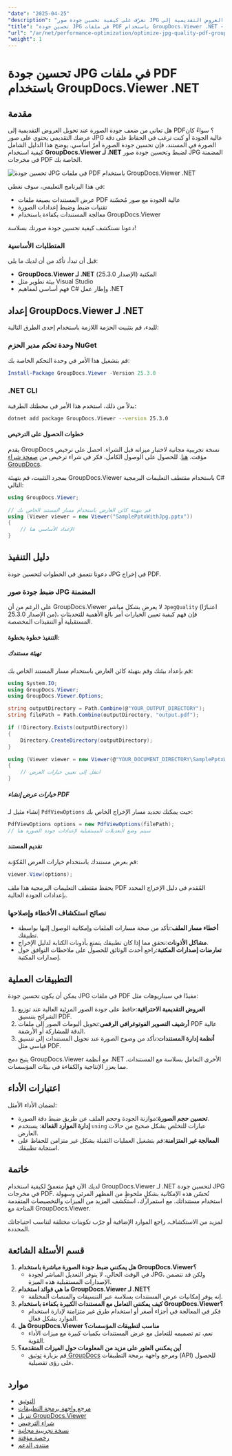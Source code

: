 ```yaml
---
"date": "2025-04-25"
"description": "تعرّف على كيفية تحسين جودة صور JPG المُضمّنة عند تحويل العروض التقديمية إلى PDF باستخدام GroupDocs.Viewer لـ .NET. يغطي هذا الدليل الإعداد، وتقنيات التحسين، والتطبيقات العملية."
"title": "تحسين جودة JPG في ملفات PDF باستخدام GroupDocs.Viewer .NET - دليل شامل"
"url": "/ar/net/performance-optimization/optimize-jpg-quality-pdf-groupdocs-viewer-net/"
"weight": 1
---
```


# تحسين جودة JPG في ملفات PDF باستخدام GroupDocs.Viewer .NET

## مقدمة

هل تعاني من ضعف جودة الصورة عند تحويل العروض التقديمية إلى PDF؟ سواءً كان عرضك التقديمي يحتوي على صور JPG عالية الجودة أو كنت ترغب في الحفاظ على دقة الصورة في المستند، فإن تحسين جودة الصورة أمرٌ أساسي. يوضح هذا الدليل الشامل كيفية استخدام **GroupDocs.Viewer لـ .NET** لضبط وتحسين جودة صور JPG المضمنة في مخرجات PDF الخاصة بك.

![تحسين جودة JPG في ملفات PDF باستخدام GroupDocs.Viewer .NET](/viewer/performance-optimization/optimize-jpg-quality-in-pdfs.png)

في هذا البرنامج التعليمي، سوف نغطي:
- عرض المستندات بصيغة ملفات PDF عالية الجودة مع صور مُحسّنة
- تقنيات ضبط وضبط إعدادات الصورة
- معالجة المستندات بكفاءة باستخدام GroupDocs.Viewer

دعونا نستكشف كيفية تحسين جودة صورتك بسلاسة!

### المتطلبات الأساسية

قبل أن تبدأ، تأكد من أن لديك ما يلي:
- **GroupDocs.Viewer لـ .NET** المكتبة (الإصدار 25.3.0)
- بيئة تطوير مثل Visual Studio
- فهم أساسي لمفاهيم C# وإطار عمل .NET

## إعداد GroupDocs.Viewer لـ .NET

للبدء، قم بتثبيت الحزمة اللازمة باستخدام إحدى الطرق التالية:

### وحدة تحكم مدير الحزم NuGet

قم بتشغيل هذا الأمر في وحدة التحكم الخاصة بك:

```powershell
Install-Package GroupDocs.Viewer -Version 25.3.0
```

### .NET CLI

بدلاً من ذلك، استخدم هذا الأمر في محطتك الطرفية:

```bash
dotnet add package GroupDocs.Viewer --version 25.3.0
```

#### خطوات الحصول على الترخيص

يقدم GroupDocs نسخة تجريبية مجانية لاختبار ميزاته قبل الشراء. احصل على ترخيص مؤقت. [هنا](https://purchase.groupdocs.com/temporary-license/). للحصول على الوصول الكامل، فكر في شراء ترخيص من [صفحة شراء GroupDocs](https://purchase.groupdocs.com/buy).

بمجرد التثبيت، قم بتهيئة GroupDocs.Viewer باستخدام مقتطف التعليمات البرمجية C# التالي:

```csharp
using GroupDocs.Viewer;

// قم بتهيئة كائن العارض باستخدام مسار المستند الخاص بك
using (Viewer viewer = new Viewer("SamplePptxWithJpg.pptx"))
{
    // الإعداد الأساسي هنا
}
```

## دليل التنفيذ

دعونا نتعمق في الخطوات لتحسين جودة JPG في إخراج PDF.

### ضبط جودة صور JPG المضمنة

على الرغم من أن GroupDocs.Viewer لا يعرض بشكل مباشر `JpegQuality` (اعتبارًا من الإصدار 25.3.0)، فإن فهم كيفية تعيين الخيارات أمر بالغ الأهمية للتحديثات المستقبلية أو التنفيذات المخصصة.

#### التنفيذ خطوة بخطوة:

##### تهيئة مستندك

قم بإعداد بيئتك وقم بتهيئة كائن العارض باستخدام مسار المستند الخاص بك:

```csharp
using System.IO;
using GroupDocs.Viewer;
using GroupDocs.Viewer.Options;

string outputDirectory = Path.Combine(@"YOUR_OUTPUT_DIRECTORY");
string filePath = Path.Combine(outputDirectory, "output.pdf");

if (!Directory.Exists(outputDirectory))
{
    Directory.CreateDirectory(outputDirectory);
}

using (Viewer viewer = new Viewer(@"YOUR_DOCUMENT_DIRECTORY\SamplePptxWithJpg.pptx"))
{
    // انتقل إلى تعيين خيارات العرض
}
```

##### خيارات عرض إنشاء PDF

إنشاء مثيل لـ `PdfViewOptions` حيث يمكنك تحديد مسار الإخراج الخاص بك:

```csharp
PdfViewOptions options = new PdfViewOptions(filePath);
// سيتم وضع التعديلات المستقبلية لإعدادات جودة الصورة هنا
```

#### تقديم المستند

قم بعرض مستندك باستخدام خيارات العرض المُكوّنة:

```csharp
viewer.View(options);
```

يحفظ مقتطف التعليمات البرمجية هذا ملف PDF المُقدم في دليل الإخراج المحدد بإعدادات الجودة الحالية.

### نصائح استكشاف الأخطاء وإصلاحها
- **أخطاء مسار الملف**:تأكد من صحة مسارات الملفات وإمكانية الوصول إليها بواسطة تطبيقك.
- **مشاكل الأذونات**:تحقق مما إذا كان تطبيقك يتمتع بأذونات الكتابة لدليل الإخراج.
- **تعارضات إصدارات المكتبة**:راجع أحدث الوثائق للحصول على ملاحظات التوافق حول إصدارات المكتبة.

## التطبيقات العملية

يمكن أن يكون تحسين جودة JPG في ملفات PDF مفيدًا في سيناريوهات مثل:
1. **العروض التقديمية الاحترافية**:حافظ على جودة الصور المرئية العالية عند توزيع الشرائح بتنسيق PDF.
2. **أرشيف التصوير الفوتوغرافي الرقمي**:تحويل ألبومات الصور إلى ملفات PDF عالية الدقة للمشاركة أو الأرشفة.
3. **أنظمة إدارة المستندات**:تأكد من وضوح الصورة عند تحويل المستندات إلى تنسيق قياسي مثل PDF.

يتيح دمج GroupDocs.Viewer مع أنظمة .NET الأخرى التعامل بسلاسة مع المستندات، مما يعزز الإنتاجية والكفاءة في بيئات المؤسسات.

## اعتبارات الأداء

لضمان الأداء الأمثل:
- **تحسين حجم الصورة**:موازنة الجودة وحجم الملف عن طريق ضبط دقة الصورة.
- **إدارة الموارد الفعالة**: يستخدم `using` عبارات للتخلص بشكل صحيح من حالات العارض.
- **المعالجة غير المتزامنة**:قم بتشغيل العمليات الثقيلة بشكل غير متزامن للحفاظ على استجابة تطبيقك.

## خاتمة

لديك الآن فهمٌ متعمقٌ لكيفية استخدام GroupDocs.Viewer لـ .NET لتحسين جودة JPG في مخرجات PDF. تُحسّن هذه الإمكانية بشكلٍ ملحوظٍ من المظهر المرئي وسهولة استخدام مستنداتك. مع استمرارك، استكشف المزيد من الميزات والتخصيصات المتقدمة المتاحة مع GroupDocs.Viewer.

لمزيد من الاستكشاف، راجع الموارد الإضافية أو جرّب تكوينات مختلفة لتناسب احتياجاتك المحددة.

## قسم الأسئلة الشائعة

1. **هل يمكنني ضبط جودة الصورة مباشرة باستخدام GroupDocs.Viewer؟**
   - في الوقت الحالي، لا يتوفر التعديل المباشر لجودة JPG، ولكن قد تتضمن الإصدارات المستقبلية هذه الميزة.
2. **ما هي فوائد استخدام GroupDocs.Viewer لـ .NET؟**
   - إنه يوفر إمكانيات عرض المستندات بسلاسة عبر التنسيقات والمنصات المختلفة.
3. **كيف يمكنني التعامل مع المستندات الكبيرة بكفاءة باستخدام GroupDocs.Viewer؟**
   - فكر في المعالجة في أجزاء أصغر أو استخدام طرق غير متزامنة لإدارة استخدام الموارد بشكل فعال.
4. **هل GroupDocs.Viewer مناسب لتطبيقات المؤسسات؟**
   - نعم، تم تصميمه للتعامل مع عرض المستندات بكميات كبيرة مع ميزات الأداء القوية.
5. **أين يمكنني العثور على مزيد من المعلومات حول الميزات المتقدمة؟**
   - قم بزيارة [توثيق GroupDocs](https://docs.groupdocs.com/viewer/net/) ومرجع واجهة برمجة التطبيقات (API) للحصول على رؤى تفصيلية.

## موارد
- [التوثيق](https://docs.groupdocs.com/viewer/net/)
- [مرجع واجهة برمجة التطبيقات](https://reference.groupdocs.com/viewer/net/)
- [تنزيل GroupDocs.Viewer](https://releases.groupdocs.com/viewer/net/)
- [شراء الترخيص](https://purchase.groupdocs.com/buy)
- [نسخة تجريبية مجانية](https://releases.groupdocs.com/viewer/net/)
- [رخصة مؤقتة](https://purchase.groupdocs.com/temporary-license/)
- [منتدى الدعم](https://forum.groupdocs.com/c/viewer/9)